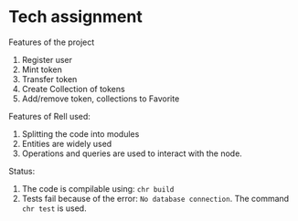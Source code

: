 # Tech assignment
Features of the project
1. Register user
2. Mint token
3. Transfer token
4. Create Collection of tokens
5. Add/remove token, collections to Favorite

Features of Rell used:
1. Splitting the code into modules
2. Entities are widely used
3. Operations and queries are used to interact with the node.

Status:
1. The code is compilable using: `chr build`
2. Tests fail because of the error: `No database connection`. The command `chr test` is used.

